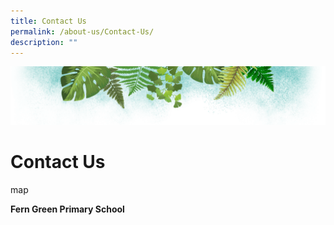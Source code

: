```yaml
---
title: Contact Us
permalink: /about-us/Contact-Us/
description: ""
---
```

![](/images/Banner.png)

# **Contact Us**

map

**Fern Green Primary School**